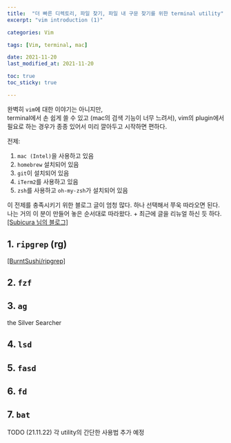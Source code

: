 ```yaml
---
title:  "더 빠른 디렉토리, 파일 찾기, 파일 내 구문 찾기를 위한 terminal utility"
excerpt: "vim introduction (1)"

categories: Vim

tags: [Vim, terminal, mac]

date: 2021-11-20
last_modified_at: 2021-11-20

toc: true
toc_sticky: true

---
```


완벽히 `vim`에 대한 이야기는 아니지만,  
terminal에서 손 쉽게 쓸 수 있고 (mac의 검색 기능이 너무 느려서), vim의 plugin에서 필요로 하는 경우가 종종 있어서 미리 깔아두고 시작하면 편하다.  

전제:

1. `mac (Intel)`을 사용하고 있음
2. `homebrew` 설치되어 있음
3. `git`이 설치되어 있음
4. `iTerm2`를 사용하고 있음
5. `zsh`를 사용하고 `oh-my-zsh`가 설치되어 있음

이 전제를 충족시키기 위한 블로그 글이 엄청 많다. 하나 선택해서 쭈욱 따라오면 된다.  
나는 거의 이 분이 만들어 놓은 순서대로 따라왔다. + 최근에 글을 리뉴얼 하신 듯 하다.  
[[Subicura 님의 블로그]](https://subicura.com/mac/dev/)

## 1. `ripgrep` (rg)

[[BurntSushi/ripgrep]](https://github.com/BurntSushi/ripgrep#installation)  

## 2. `fzf`

## 3. `ag`

the Silver Searcher

## 4. `lsd`

## 5. `fasd`

## 6. `fd`

## 7. `bat`

TODO (21.11.22) 각 utility의 간단한 사용법 추가 예정  
